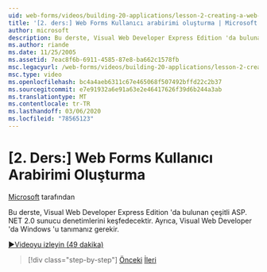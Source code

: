 ```yaml
---
uid: web-forms/videos/building-20-applications/lesson-2-creating-a-web-forms-user-interface
title: '[2. ders:] Web Forms Kullanıcı arabirimi oluşturma | Microsoft Docs'
author: microsoft
description: Bu derste, Visual Web Developer Express Edition 'da bulunan&#160;çeşitli ASP.NET 2,0 Server denetimlerini keşfedecektir. Ayrıca, başlamadan önce...
ms.author: riande
ms.date: 11/25/2005
ms.assetid: 7eac8f6b-6911-4585-87e8-ba662c1578fb
msc.legacyurl: /web-forms/videos/building-20-applications/lesson-2-creating-a-web-forms-user-interface
msc.type: video
ms.openlocfilehash: bc4a4aeb6311c67e465068f507492bffd22c2b37
ms.sourcegitcommit: e7e91932a6e91a63e2e46417626f39d6b244a3ab
ms.translationtype: MT
ms.contentlocale: tr-TR
ms.lasthandoff: 03/06/2020
ms.locfileid: "78565123"
---
```

# <a name="lesson-2-creating-a-web-forms-user-interface"></a>[2. Ders:] Web Forms Kullanıcı Arabirimi Oluşturma

[Microsoft](https://github.com/microsoft) tarafından

Bu derste, Visual Web Developer Express Edition 'da bulunan çeşitli ASP. NET 2.0 sunucu denetimlerini keşfedecektir. Ayrıca, Visual Web Developer 'da Windows 'u tanımanız gerekir.

[&#9654;Videoyu izleyin (49 dakika)](https://channel9.msdn.com/Blogs/ASP-NET-Site-Videos/lesson-2-creating-a-web-forms-user-interface)

> [!div class="step-by-step"]
> [Önceki](lesson-1-getting-started-with-visual-web-developer-express.md)
> [İleri](lesson-3-understanding-more-about-events-and-postback.md)
